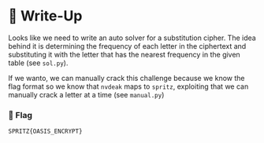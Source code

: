 # 🔑 Write-Up

Looks like we need to write an auto solver for a substitution cipher.
The idea behind it is determining the frequency of each letter in the ciphertext and substituting it with the letter that has the nearest frequency in the given table (see `sol.py`).


If we wanto, we can manually crack this challenge because we know the flag format so we know that `nvdeak` maps to `spritz`, exploiting that we can manually crack a letter at a time (see `manual.py`)


### 🚩 Flag

```plaintext
SPRITZ{OASIS_ENCRYPT}
```